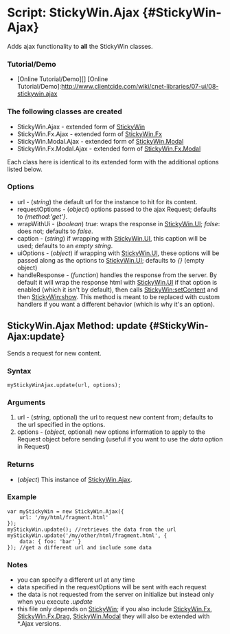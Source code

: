 Script: StickyWin.Ajax {#StickyWin-Ajax}
========================================

Adds ajax functionality to **all** the StickyWin classes.

### Tutorial/Demo

* [Online Tutorial/Demo][]
[Online Tutorial/Demo]:http://www.clientcide.com/wiki/cnet-libraries/07-ui/08-stickywin.ajax

### The following classes are created

* StickyWin.Ajax - extended form of [StickyWin][]
* StickyWin.Fx.Ajax - extended form of [StickyWin.Fx][]
* StickyWin.Modal.Ajax - extended form of [StickyWin.Modal][]
* StickyWin.Fx.Modal.Ajax - extended form of [StickyWin.Fx.Modal][]

Each class here is identical to its extended form with the additional options listed below.

### Options

* url - (*string*) the default url for the instance to hit for its content.
* requestOptions - (*object*) options passed to the ajax Request; defaults to *{method:'get'}*.
* wrapWithUi - (*boolean*) *true*: wraps the response in [StickyWin.UI][]; *false*: does not; defaults to *false*.
* caption - (*string*) if wrapping with [StickyWin.UI][], this caption will be used; defaults to an *empty string*.
* uiOptions - (*object*) if wrapping with [StickyWin.UI][], these options will be passed along as the options to [StickyWin.UI][]; defaults to *{}* (empty object)
* handleResponse - (*function*) handles the response from the server. By default it will wrap the response html with [StickyWin.UI][] if that option is enabled (which it isn't by default), then calls [StickyWin:setContent][] and then [StickyWin:show][]. This method is meant to be replaced with custom handlers if you want a different behavior (which is why it's an option).

StickyWin.Ajax Method: update {#StickyWin-Ajax:update}
------------------------------------------------------

Sends a request for new content.

### Syntax

	myStickyWinAjax.update(url, options);

### Arguments

1. url - (*string*, optional) the url to request new content from; defaults to the url specified in the options.
2. options - (*object*, optional) new options information to apply to the Request object before sending (useful if you want to use the *data* option in Request)

### Returns

* (*object*) This instance of [StickyWin.Ajax][].

### Example

	var myStickyWin = new StickyWin.Ajax({
		url: '/my/html/fragment.html'
	});
	myStickyWin.update(); //retrieves the data from the url
	myStickyWin.update('/my/other/html/fragment.html', {
		data: { foo: 'bar' }
	}); //get a different url and include some data

### Notes

* you can specify a different url at any time
* data specified in the requestOptions will be sent with each request
* the data is not requested from the server on initialize but instead only when you execute *.update*
* this file only depends on [StickyWin][]; if you also include [StickyWin.Fx][], [StickyWin.Fx.Drag][], [StickyWin.Modal][] they will also be extended with *.Ajax versions.

[StickyWin.Ajax]: #StickyWin-Ajax
[StickyWin.UI]: /docs/UI/StickyWin.UI
[StickyWin]: /docs/UI/StickyWin
[StickyWin:setContent]: /docs/UI/StickyWin#StickyWin:setContent
[StickyWin:show]: /docs/UI/StickyWin#StickyWin:show
[StickyWin.Fx]: /docs/UI/StickyWin.Fx
[StickyWin.Modal]: /docs/UI/StickyWin.Modal
[StickyWin.Fx.Modal]: /docs/UI/StickyWin.Modal#StickyWin.Fx.Modal
[StickyWin.Fx.Drag]: /docs/UI/StickyWin.Fx.Drag
